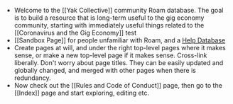 - Welcome to the [[Yak Collective]] community Roam database. The goal is to build a resource that is long-term useful to the gig economy community, starting with immediately useful things related to the [[Coronavirus and the Gig Economy]] test
- [[Sandbox Page]] for people unfamiliar with Roam, and a [Help Database](https://roamresearch.com/#/v8/help/page/1308)
- Create pages at will, and under the right top-level pages where it makes sense, or make a new top-level page if it makes sense. Cross-link liberally. Don't worry about page titles. They can be easily updated and globally changed, and merged with other pages when there is redundancy.
- Now check out the [[Rules and Code of Conduct]] page, then go to the [[Index]] page and start exploring, editing etc.
